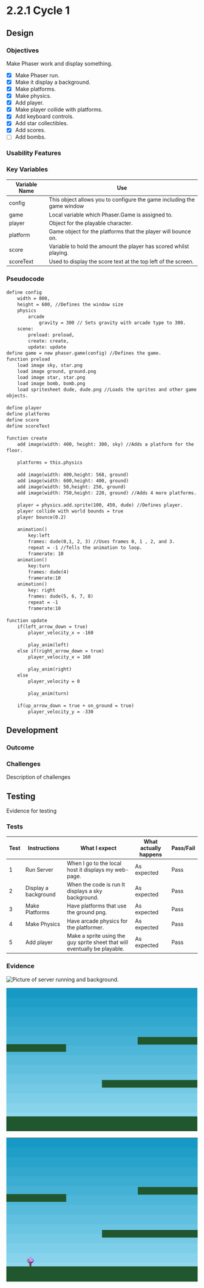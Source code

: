 # 2.2.1 Cycle 1

## Design

### Objectives

Make Phaser work and display something.

* [x] Make Phaser run.
* [x] Make it display a background.
* [x] Make platforms.
* [x] Make physics.
* [x] Add player.
* [x] Make player collide with platforms.
* [x] Add keyboard controls.
* [x] Add star collectibles.
* [x] Add scores.
* [ ] Add bombs.

### Usability Features

### Key Variables

| Variable Name | Use                                                                    |
| ------------- | ---------------------------------------------------------------------- |
| config        | This object allows you to configure the game including the game window |
| game          | Local variable which Phaser.Game is assigned to.                       |
| player        | Object for the playable character.                                     |
| platform      | Game object for the platforms that the player will bounce on.          |
| score         | Variable to hold the amount the player has scored whilst playing.      |
| scoreText     | Used to display the score text at the top left of the screen.          |

### Pseudocode

```
define config
    width = 800,
    height = 600, //Defines the window size
    physics
        arcade
            gravity = 300 // Sets gravity with arcade type to 300.
    scene:
        preload: preload,
        create: create,
        update: update
define game = new phaser.game(config) //Defines the game.
function preload
    load image sky, star.png
    load image ground, ground.png
    load image star, star.png
    load image bomb, bomb.png
    load spritesheet dude, dude.png //Loads the sprites and other game objects.

define player
define platforms
define score
define scoreText

function create
    add image(width: 400, height: 300, sky) //Adds a platform for the floor.
    
    platforms = this.physics
    
    add image(width: 400,height: 568, ground)
    add image(width: 600,height: 400, ground)
    add image(width: 50,height: 250, ground)
    add image(width: 750,height: 220, ground) //Adds 4 more platforms.
    
    player = physics.add.sprite(100, 450, dude) //Defines player.
    player collide with world bounds = true
    player bounce(0.2)
    
    animation()
        key:left
        frames: dude(0,1, 2, 3) //Uses frames 0, 1 , 2, and 3.
        repeat = -1 //Tells the animation to loop.
        framerate: 10
    animation()
        key:turn
        frames: dude(4)
        framerate:10
    animation()
        key: right
        frames: dude(5, 6, 7, 8)
        repeat = -1
        framerate:10
    
function update
    if(left_arrow_down = true)
        player_velocity_x = -160
        
        play_anim(left)
    else if(right_arrow_down = true)
        player_velocity_x = 160
        
        play_anim(right)
    else
        player_velocity = 0
        
        play_anim(turn)
    
    if(up_arrow_down = true + on_ground = true)
        player_velocity_y = -330
```

## Development

### Outcome

### Challenges

Description of challenges

## Testing

Evidence for testing

### Tests

| Test | Instructions         | What I expect                                                              | What actually happens | Pass/Fail |
| ---- | -------------------- | -------------------------------------------------------------------------- | --------------------- | --------- |
| 1    | Run Server           | When I go to the local host it displays my web-page.                       | As expected           | Pass      |
| 2    | Display a background | When the code is run It displays a sky background.                         | As expected           | Pass      |
| 3    | Make Platforms       | Have platforms that use the ground png.                                    | As expected           | Pass      |
| 4    | Make Physics         | Have arcade physics for the platformer.                                    | As expected           | Pass      |
| 5    | Add player           | Make a sprite using the guy sprite sheet that will eventually be playable. | As expected           | Pass      |

### Evidence

![Picture of server running and background.](<../.gitbook/assets/2022-04-08-174251\_1920x1080\_scrot (1).png>)

![Platforms that the player will jump on.](../.gitbook/assets/image.png)

![Player that has fallen to the ground due to the physics and has collided with the platforms.](<../.gitbook/assets/image (2).png>)
